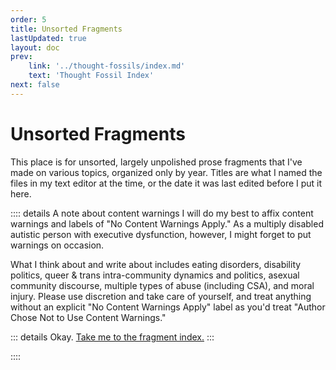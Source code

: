 ```yaml
---
order: 5
title: Unsorted Fragments
lastUpdated: true
layout: doc
prev:
    link: '../thought-fossils/index.md'
    text: 'Thought Fossil Index'
next: false
---
```

# Unsorted Fragments

This place is for unsorted, largely unpolished prose fragments that I've made on various topics, organized only by year. Titles are what I named the files in my text editor at the time, or the date it was last edited before I put it here.

:::: details A note about content warnings
I will do my best to affix content warnings and labels of "No Content Warnings Apply." As a multiply disabled autistic person with executive dysfunction, however, I might forget to put warnings on occasion.

What I think about and write about includes eating disorders, disability politics, queer & trans intra-community dynamics and politics, asexual community discourse, multiple types of abuse (including CSA), and moral injury. Please use discretion and take care of yourself, and treat anything without an explicit "No Content Warnings Apply" label as you'd treat "Author Chose Not to Use Content Warnings."

::: details Okay.
<a href="fragments">Take me to the fragment index.</a>
:::

::::

